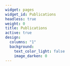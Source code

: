 ```yaml
---
widget: pages
widget_id: Publications
headless: true
weight: 0
title: Publications
active: true
design:
  columns: "1"
  background:
    text_color_light: false
    image_darken: 0
---
```

